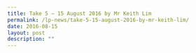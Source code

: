 ```yaml
---
title: Take 5 – 15 August 2016 by Mr Keith Lim
permalink: /lp-news/take-5-15-august-2016-by-mr-keith-lim/
date: 2016-08-15
layout: post
description: ""
---
```

